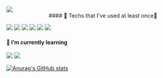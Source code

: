 <img src="https://capsule-render.vercel.app/api?type=waving&color=auto&height=300&section=header&text=high%20skyy&fontSize=90" />

<center>#### 🔭 Techs that I've used at least once🔭</center>

  
<img src="https://img.shields.io/badge/Python-3776AB?style=flat-square&logo=python&logoColor=white"/>   <img src="https://img.shields.io/badge/C-A8B9CC?style=flat-square&logo=C&logoColor=white"/>    <img src="https://img.shields.io/badge/C++-00599C?style=flat-square&logo=C++&logoColor=white"/>    <img src="https://img.shields.io/badge/MySQL-4479A1?style=flat-square&logo=MySQL&logoColor=white"/>   <img src="https://img.shields.io/badge/HTML5-E34F26?style=flat-square&logo=HTML5&logoColor=white"/>   <img src="https://img.shields.io/badge/php-777BB4?style=flat-square&logo=php&logoColor=white"/>

#### 🌱 I’m currently learning
<img src="https://img.shields.io/badge/PostgreSQL-4169E1?style=flat-square&logo=PostgreSQL&logoColor=white"/>   <img src="https://img.shields.io/badge/ApacheHadoop-66CCFF?style=flat-square&logo=ApacheHadoop&logoColor=white"/>

[![Anurag's GitHub stats](https://github-readme-stats.vercel.app/api?username=high-skyy)](https://github.com/high-skyy/github-readme-stats)


<!--
**high-skyy/high-skyy** is a ✨ _special_ ✨ repository because its `README.md` (this file) appears on your GitHub profile.

- 🔭 I’m currently working on ...
- 🌱 I’m currently learning ...
- 👯 I’m looking to collaborate on ...
- 🤔 I’m looking for help with ...
- 💬 Ask me about ...
- 📫 How to reach me: ...
- 😄 Pronouns: ...
- ⚡ Fun fact: ...
-->
